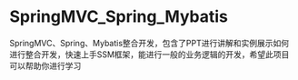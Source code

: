 # SpringMVC_Spring_Mybatis
SpringMVC、Spring、Mybatis整合开发，包含了PPT进行讲解和实例展示如何进行整合开发，快速上手SSM框架，能进行一般的业务逻辑的开发，希望此项目可以帮助你进行学习
